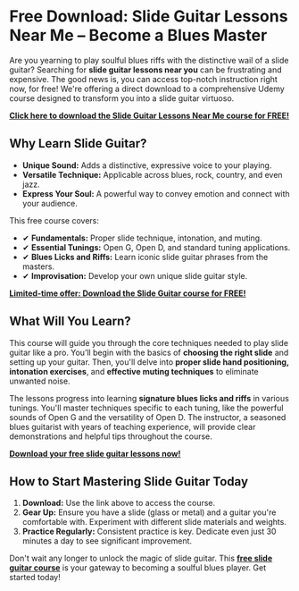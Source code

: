 # Free Download: Slide Guitar Lessons Near Me – Become a Blues Master

Are you yearning to play soulful blues riffs with the distinctive wail of a slide guitar? Searching for **slide guitar lessons near you** can be frustrating and expensive. The good news is, you can access top-notch instruction right now, for free! We're offering a direct download to a comprehensive Udemy course designed to transform you into a slide guitar virtuoso.

[**Click here to download the Slide Guitar Lessons Near Me course for FREE!**](https://udemywork.com/slide-guitar-lessons-near-me)

## Why Learn Slide Guitar?

*   **Unique Sound:** Adds a distinctive, expressive voice to your playing.
*   **Versatile Technique:** Applicable across blues, rock, country, and even jazz.
*   **Express Your Soul:** A powerful way to convey emotion and connect with your audience.

This free course covers:

*   ✔ **Fundamentals:** Proper slide technique, intonation, and muting.
*   ✔ **Essential Tunings:** Open G, Open D, and standard tuning applications.
*   ✔ **Blues Licks and Riffs:** Learn iconic slide guitar phrases from the masters.
*   ✔ **Improvisation:** Develop your own unique slide guitar style.

[**Limited-time offer: Download the Slide Guitar course for FREE!**](https://udemywork.com/slide-guitar-lessons-near-me)

## What Will You Learn?

This course will guide you through the core techniques needed to play slide guitar like a pro. You’ll begin with the basics of **choosing the right slide** and setting up your guitar. Then, you'll delve into **proper slide hand positioning, intonation exercises**, and **effective muting techniques** to eliminate unwanted noise.

The lessons progress into learning **signature blues licks and riffs** in various tunings. You'll master techniques specific to each tuning, like the powerful sounds of Open G and the versatility of Open D. The instructor, a seasoned blues guitarist with years of teaching experience, will provide clear demonstrations and helpful tips throughout the course.

[**Download your free slide guitar lessons now!**](https://udemywork.com/slide-guitar-lessons-near-me)

## How to Start Mastering Slide Guitar Today

1.  **Download:** Use the link above to access the course.
2.  **Gear Up:** Ensure you have a slide (glass or metal) and a guitar you're comfortable with. Experiment with different slide materials and weights.
3.  **Practice Regularly:** Consistent practice is key. Dedicate even just 30 minutes a day to see significant improvement.

Don't wait any longer to unlock the magic of slide guitar. This **[free slide guitar course](https://udemywork.com/slide-guitar-lessons-near-me)** is your gateway to becoming a soulful blues player. Get started today!
